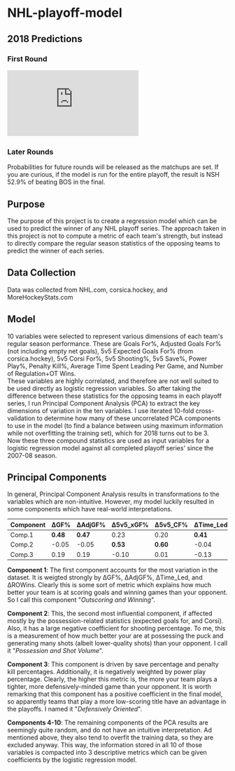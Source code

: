 # NHL-playoff-model

## 2018 Predictions

### First Round
![alt text](https://raw.githubusercontent.com/epgreig/NHL-playoff-model/master/predictions_2018_visual.pdf)

### Later Rounds
Probabilities for future rounds will be released as the matchups are set. If you are curious, if the model is run for the entire playoff, the result is NSH 52.9% of beating BOS in the final.


## Purpose

The purpose of this project is to create a regression model which can be used to predict the winner of any NHL playoff series. The approach taken in this project is not to compute a metric of each team's strength, but instead to directly compare the regular season statistics of the opposing teams to predict the winner of each series.

## Data Collection

Data was collected from NHL.com, corsica.hockey, and MoreHockeyStats.com

## Model

10 variables were selected to represent various dimensions of each team's regular season performance. These are Goals For%, Adjusted Goals For% (not including empty net goals), 5v5 Expected Goals For% (from corsica.hockey), 5v5 Corsi For%, 5v5 Shooting%, 5v5 Save%, Power Play%, Penalty Kill%, Average Time Spent Leading Per Game, and Number of Regulation+OT Wins.  
These variables are highly correlated, and therefore are not well suited to be used directly as logistic regression variables. So after taking the difference between these statistics for the opposing teams in each playoff series, I run Principal Component Analysis (PCA) to extract the key dimensions of variation in the ten variables.  I use iterated 10-fold cross-validation to determine how many of these uncorrelated PCA components to use in the model (to find a balance between using maximum information while not overfitting the training set), which for 2018 turns out to be 3.  
Now these three compound statistics are used as input variables for a logistic regression model against all completed playoff series' since the 2007-08 season.  

## Principal Components
In general, Principal Component Analysis results in transformations to the variables which are non-intuitive. However, my model luckily resulted in some components which have real-world interpretations.

|Component|	ΔGF%	|ΔAdjGF%	|Δ5v5_xGF%|Δ5v5_CF%	|ΔTime_Led|Δ5v5_Sh%	|Δ5v5_Sv%	|ΔPP%	|ΔPK%	|ΔROWins |
|---------|-------|---------|---------|---------|---------|---------|---------|-----|-----|--------|
|Comp.1	|**0.48**	|**0.47**	|0.23	|0.20	|**0.41**	|0.21	|0.04	|0.21	|0.09	|**0.44**|
|Comp.2	|-0.05	|-0.05	|**0.53**	|**0.60**	|-0.04	|**-0.49**	|-0.27	|-0.09	|0.16	|-0.13|
|Comp.3	|0.19	|0.19	|-0.10	|0.01	|-0.13	|-0.19	|**0.60**	|**-0.53**	|**0.47**	|-0.05|

**Component 1**: The first component accounts for the most variation in the dataset. It is weigted strongly by ΔGF%, ΔAdjGF%, ΔTime_Led, and ΔROWins. Clearly this is some sort of metric which explains how much better your team is at scoring goals and winning games than your opponent. So I call this component "_Outscoring and Winning_".

**Component 2**: This, the second most influential component, if affected mostly by the possession-related statistics (expected goals for, and Corsi). Also, it has a large negative coefficient for shooting percentage. To me, this is a measurement of how much better your are at possessing the puck and generating many shots (albeit lower-quality shots) than your opponent. I call it "_Possession and Shot Volume_".

**Component 3**: This component is driven by save percentage and penalty kill percentages. Additionally, it is negatively weighted by power play percentage. Clearly, the higher this metric is, the more your team plays a tighter, more defensively-minded game than your opponent. It is worth remarking that this component has a positive coefficient in the final model, so apparently teams that play a more low-scoring title have an advantage in the playoffs. I named it "_Defensively Oriented_".

**Components 4-10**: The remaining components of the PCA results are seemingly quite random, and do not have an intuitive interpretation. Ad mentioned above, they also tend to overfit the training data, so they are excluded anyway. This way, the information stored in all 10 of those variables is compacted into 3 descriptive metrics which can be given coefficients by the logistic regression model.
